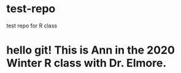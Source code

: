 # test-repo
test repo for R class
# hello git! This is Ann in the 2020 Winter R class with Dr. Elmore.